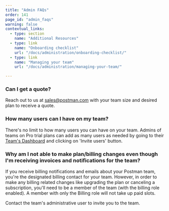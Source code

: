 ```yaml
---
title: "Admin FAQs"
order: 141
page_id: "admin_faqs"
warning: false
contextual_links:
  - type: section
    name: "Additional Resources"
  - type: link
    name: "Onboarding checklist"
    url: "/docs/administration/onboarding-checklist/"
  - type: link
    name: "Managing your team"
    url: "/docs/administration/managing-your-team/"

---
```


### Can I get a quote?

Reach out to us at [sales@postman.com](sales@postman.com) with your team size and desired plan to receive a quote.

### How many users can I have on my team?

There's no limit to how many users you can have on your team. Admins of teams on Pro trial plans can add as many users as needed by going to their [Team's Dashboard](https://app.getpostman.com/dashboard/teams) and clicking on 'Invite users' button.

### Why am I not able to make plan/billing changes even though I'm receiving invoices and notifications for the team?

If you receive billing notifications and emails about your Postman team, you're the designated billing contact for your team. However, in order to make any billing related changes like upgrading the plan or canceling a subscription, you'll need to be a member of the team (with the billing role enabled). A member with only the Billing role will not take up paid slots.

Contact the team's administrative user to invite you to the team.
